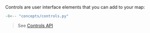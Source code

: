 Controls are user interface elements that you can add to your map:

```python
-8<-- "concepts/controls.py"
```

> See [Controls API](../../api/controls/)
